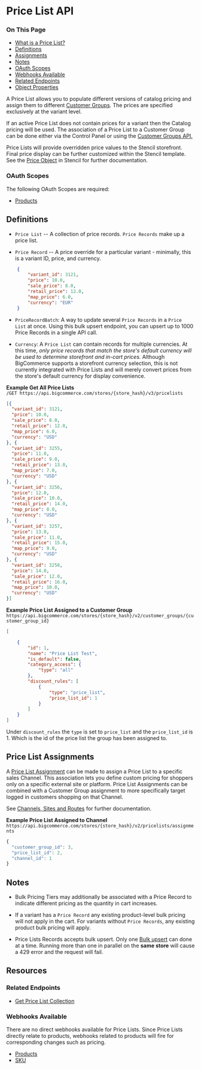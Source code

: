 # Price List API
<div class="otp" id="no-index">
	<h3> On This Page </h3>
	<ul>
        <li><a href="#pricelist_what-is-a-pricelist">What is a Price List?</a></li>
        <li><a href="#pricelist_definitions">Definitions</a></li>
        <li><a href="#pricelist_assignments">Assignments</a></li>
        <li><a href="#pricelist_notes">Notes</a></li>
        <li><a href="#pricelist_oauth-scopes">OAuth Scopes</a></li>
        <li><a href="#pricelist_available-webhooks">Webhooks Available</a></li>
    		<li><a href="#pricelist_related-endpoints">Related Endpoints</a></li>
        <li><a href="#pricelist_object-properties">Object Properties</a></li>
	</ul>
</div>

A Price List allows you to populate different versions of catalog pricing and assign them to different [Customer Groups](/api-reference/customer-subscribers/customers-api). The prices are specified exclusively at the variant level. 

If an active Price List does not contain prices for a variant then the Catalog pricing will be used. The association of a Price List to a Customer Group can be done either via the Control Panel or using the [Customer Groups API.](/api-reference/customer-subscribers/customers-api)

Price Lists will provide overridden price values to the Stencil storefront. Final price display can be further customized within the Stencil template. See the [Price Object](https://stencil.bigcommerce.com/docs/price-object-properties) in Stencil for further documentation.

### OAuth Scopes
The following OAuth Scopes are required:
* [Products](/api-docs/getting-started/basics/authentication#authentication_oauth-scopes)

## Definitions

- `Price List` -- A collection of price records. `Price Records` make up a price list.
 
- `Price Record` --  A price override for a particular variant - minimally, this is a variant ID, price, and currency.
        
```json
	{
		"variant_id": 3121,
		"price": 10.0,
		"sale_price": 8.0,
		"retail_price": 12.0,
		"map_price": 6.0,
		"currency": "EUR"
	}
```

        
- `PriceRecordBatch`: A way to update several `Price Records` in a `Price List` at once. Using this bulk upsert endpoint, you can upsert up to 1000 Price Records in a single API call.

- `Currency`:  A `Price List` can contain records for multiple currencies. At this time, *only price records that match the store's default currency will be used to determine storefront and in-cart prices.* Although BigCommerce supports a storefront currency selection, this is not currently integrated with Price Lists and will merely convert prices from the store's default currency for display convenience.

<!--
title: "Example Price List"
subtitle: ""
lineNumbers: true
-->

**Example Get All Price Lists**  
`/GET https://api.bigcommerce.com/stores/{store_hash}/v3/pricelists`

```json
[{
  "variant_id": 3121,
  "price": 10.0,
  "sale_price": 8.0,
  "retail_price": 12.0,
  "map_price": 6.0,
  "currency": "USD"
}, {
  "variant_id": 3255,
  "price": 11.0,
  "sale_price": 9.0,
  "retail_price": 13.0,
  "map_price": 7.0,
  "currency": "USD"
}, {
  "variant_id": 3256,
  "price": 12.0,
  "sale_price": 10.0,
  "retail_price": 14.0,
  "map_price": 8.0,
  "currency": "USD"
}, {
  "variant_id": 3257,
  "price": 13.0,
  "sale_price": 11.0,
  "retail_price": 15.0,
  "map_price": 9.0,
  "currency": "USD"
}, {
  "variant_id": 3258,
  "price": 14.0,
  "sale_price": 12.0,
  "retail_price": 16.0,
  "map_price": 10.0,
  "currency": "USD"
}] 
```

<!--
title: "Example Price List assigned to a customer group"
subtitle: ""
lineNumbers: true
-->

**Example Price List Assigned to a Customer Group**  
`https://api.bigcommerce.com/stores/{store_hash}/v2/customer_groups/{customer_group_id}`

```json
[

    {
        "id": 1,
        "name": "Price List Test",
        "is_default": false,
        "category_access": {
            "type": "all"
        },
        "discount_rules": [
            {
                "type": "price_list",
                "price_list_id": 1
            }
        ]
    }
]
```

Under `discount_rules` the `type` is set to `price_list` and the `price_list_id` is 1. Which is the id of the price list the group has been assigned to.

## Price List Assignments
A [Price List Assignment](https://developer.bigcommerce.com/api-reference/catalog/pricelists-api/price-list-assignments/createpricelistassignments) can be made to assign a Price List to a specific sales Channel. This association lets you define custom pricing for shoppers only on a specific external site or platform. Price List Assignments can be combined with a Customer Group assignment to more specifically target logged in customers shopping on that Channel.

See [Channels, Sites and Routes](https://developer.bigcommerce.com/api-reference/cart-checkout/channels-listings-api) for further documentation.

**Example Price List Assigned to Channel**  
`https://api.bigcommerce.com/stores/{store_hash}/v2/pricelists/assignments`

```js
{
  "customer_group_id": 3,
  "price_list_id": 2,
  "channel_id": 1
}

```


## Notes

- Bulk Pricing Tiers may additionally be associated with a Price Record to indicate different pricing as the quantity in cart increases.
  
- If a variant has a `Price Record` any existing product-level bulk pricing will not apply in the cart.  For variants without `Price Records`, any existing product bulk pricing will apply.

- Price Lists Records accepts bulk upsert. Only one [Bulk upsert](https://developer.bigcommerce.com/api-reference/catalog/pricelists-api/price-lists-records/setpricelistrecordcollection) can done at a time. Running more than one in parallel on the **same store** will cause a 429 error and the request will fail. 

## Resources

### Related Endpoints
* [Get Price List Collection](/api-reference/catalog/pricelists-api/price-lists/getpricelistcollection)

### Webhooks Available

There are no direct webhooks available for Price Lists. Since Price Lists directly relate to products, webhooks related to products will fire for corresponding changes such as pricing. 

* [Products](/api-docs/getting-started/webhooks/webhook-events#webhook-events_products)
* [SKU](/api-docs/getting-started/webhooks/webhook-events#webhook-events_sku)
